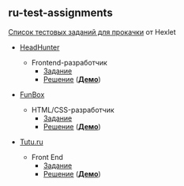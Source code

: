 ## ru-test-assignments

[Список тестовых заданий для прокачки](https://github.com/Hexlet/ru-test-assignments) от Hexlet

* [HeadHunter](https://hh.ru/)

  * Frontend-разработчик
    * [Задание](https://github.com/hhru/frontend-test)
    * [Решение](https://github.com/Antosik/ru-test-assignments-solutions/tree/master/hhru) ([**Демо**](https://antosik.github.io/ru-test-assignments-solutions/hhru/))

* [FunBox](http://funbox.ru/)
  * HTML/CSS-разработчик
    * [Задание](https://dl.fun-box.ru/qt-htmlcss.zip)
    * [Решение](https://github.com/Antosik/ru-test-assignments-solutions/tree/master/funbox) ([**Демо**](https://antosik.github.io/ru-test-assignments-solutions/funbox/))

* [Tutu.ru](https://www.tutu.ru/)
  * Front End
    * [Задание](https://github.com/tutu-ru/frontend-javascript-test)
    * [Решение](https://github.com/Antosik/ru-test-assignments-solutions/tree/master/tutu-ru) ([**Демо**](https://antosik.github.io/ru-test-assignments-solutions/tutu-ru/))
